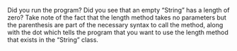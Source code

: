 Did you run the program? Did you see that an empty “String” has a length of zero? Take note of the fact that the length method takes no parameters but the parenthesis are part of the necessary syntax to call the method, along with the dot which tells the program that you want to use the length method that exists in the “String” class.

